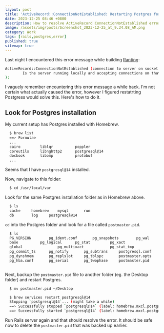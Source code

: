 ```yaml
---
layout: post
title: 'ActiveRecord::ConnectionNotEstablished: Restarting Postgres for Rails'
date: 2023-12-25 08:46 +0800
description: How to resolve ActiveRecord ConnectionNotEstablished error by restarting Postgres for Rails.
image: /assets/img/posts/Screenshot_2023-12-25_at_9.34.08_AM.png
category: Work
tags: [rails,postgres,error]
published: true
sitemap: true
---
```


Last night I encountered this error message while building [Ranting](/posts/2023-12-23-ranting):

```bash
ActiveRecord::ConnectionNotEstablished (connection to server on socket "/tmp/.s.PGSQL.5432" failed: No such file or directory
        Is the server running locally and accepting connections on that socket?
):
```


I vaguely remember encountering this error message a while back. I'm not certain what actually caused the error, however I figured restatrting Postgress would solve this. Here's how to do it.


## Look for Postgres installation

My current setup has Postgres installed with Homebrew.

```bash
  $ brew list
  ==> Formulae
  ...
  cairo         liblqr          poppler
  coreutils     libnghttp2      postgresql@14
  docbook       libomp          protobuf
  ...
```

Seems that I have `postgresql@14` installed.

Now, navigate to this folder:

```bash
  $ cd /usr/local/var
```

Look for the same Postgres installation folder as in Homebrew above.

```bash
  $ ls
  cache		homebrew	mysql		run
  db		log		postgresql@14
```

`cd` into the Postgres folder and look for a file called `postmaster.pid`.

```bash
  $ ls
  PG_VERSION		pg_ident.conf		pg_snapshots		pg_wal
  base			pg_logical		pg_stat			pg_xact
  global                pg_multixact            pg_stat_tmp             postgresql.auto.conf
  pg_commit_ts		pg_notify		pg_subtrans		postgresql.conf
  pg_dynshmem		pg_replslot		pg_tblspc		postmaster.opts
  pg_hba.conf		pg_serial		pg_twophase		postmaster.pid
  
```

Next, backup the `postmaster.pid` file to another folder (eg. the Desktop folder) and restart Postgres.

```bash
  $ mv postmaster.pid ~/Desktop
```

```bash
  $ brew services restart postgresql@14
  Stopping `postgresql@14`... (might take a while)
  ==> Successfully stopped `postgresql@14` (label: homebrew.mxcl.postgresql@14)
  ==> Successfully started `postgresql@14` (label: homebrew.mxcl.postgresql@14)
```

Run Rails server again and that should resolve the error. It should be safe now to delete the `postmaster.pid` that was backed up earlier.
